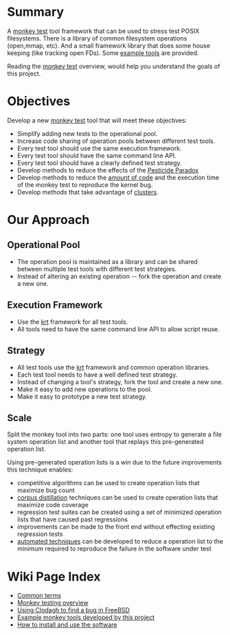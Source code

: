 # Summary #
A [monkey test](MonkeyTesting.md) tool framework that can be used to stress test POSIX filesystems. There is a library of common filesystem operations (open,mmap, etc).  And a small framework library that does some house keeping (like tracking open FDs).  Some [example tools](ExampleTests.md) are provided.

Reading the [monkey test](MonkeyTesting.md) overview, would help you understand the goals of this project.

# Objectives #

Develop a new [monkey test](MonkeyTesting.md) tool that will meet these objectives:

  * Simplify adding new tests to the operational pool.
  * Increase code sharing of operation pools between different test tools.
  * Every test tool should use the same execution framework.
  * Every test tool should have the same command line API.
  * Every test tool should have a clearly defined test strategy.
  * Develop methods to reduce the effects of the [Pesticide Paradox](Dictionary#Pesticide_Paradox.md)
  * Develop methods to reduce the [amount of code](http://www.linux-mips.org/pub/linux/mips/people/macro/DEC/DTJ/DTJT08/DTJT08PF.PDF) and the execution time of the monkey test to reproduce the kernel bug.
  * Develop methods that take advantage of [clusters](http://googleonlinesecurity.blogspot.com/2011/08/fuzzing-at-scale.html).


# Our Approach #

## Operational Pool ##

  * The operation pool is maintained as a library and can be shared between multiple test tools with different test strategies.
  * Instead of altering an existing operation -- fork the operation and create a new one.

## Execution Framework ##

  * Use the [krt](MonkeyTesting#krt.md) framework for all test tools.
  * All tools need to have the same command line API to allow script reuse.

## Strategy ##

  * All test tools use the [krt](MonkeyTesting#krt.md) framework and common operation libraries.
  * Each test tool needs to have a well defined test strategy.
  * Instead of changing a tool's strategy, fork the tool and create a new one.
  * Make it easy to add new operations to the pool.
  * Make it easy to prototype a new test strategy.


## Scale ##

Split the monkey tool into two parts: one tool uses entropy to generate a file system operation list and another tool that replays this pre-generated operation list.

Using pre-generated operation lists is a win due to the future improvements this technique enables:
  * competitive algorithms can be used to create operation lists that maximize bug count
  * [corpus distillation](http://googleonlinesecurity.blogspot.com/2011/08/fuzzing-at-scale.html) techniques can be used to create operation lists that maximize code coverage
  * regression test suites can be created using a set of minimized operation lists that have caused past regressions
  * improvements can be made to the front end without effecting existing regression tests
  * [automated techniques](FreeBSDKern159971.md) can be developed to reduce a operation list to the minimum required to reproduce the failure in the software under test

# Wiki Page Index #

  * [Common terms](Dictionary.md)
  * [Monkey testing overview](MonkeyTesting.md)
  * [Using Clodagh to find a bug in FreeBSD](FreeBSDKern159971.md)
  * [Example monkey tools developed by this project](ExampleTests.md)
  * [How to install and use the software](InstallationGuide.md)